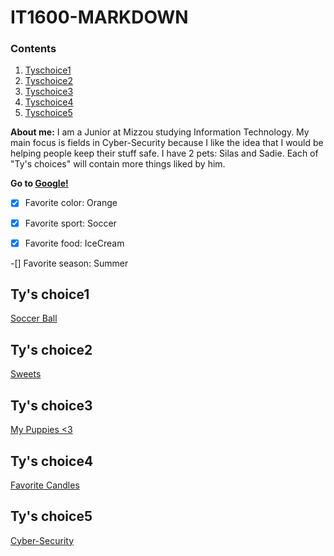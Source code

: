 
# IT1600-MARKDOWN

### Contents
1. [Tyschoice1](#Tyschoice1)
2. [Tyschoice2](#Tyschoice2)
3. [Tyschoice3](#Tyschoice3)
4. [Tyschoice4](#Tyschoice4)
5. [Tyschoice5](#Tyschoice5)

 **About me:** 
  I am a Junior at Mizzou studying Information Technology.  My main focus is fields in Cyber-Security because I like the idea that I would be helping people keep their stuff safe.  I have 2 pets: Silas and Sadie. Each of "Ty's choices" will contain more things liked by him.

**Go to [Google!](https://google.com)**

-[x] Favorite color: Orange

-[x] Favorite sport: Soccer

-[x] Favorite food: IceCream

-[] Favorite season: Summer

## Ty's choice1
[Soccer Ball](https://www.google.com/search?q=image+of+soccer+ball&rlz=1C5CHFA_enUS865US865&sxsrf=ALeKk02igJ4FZNI-Yqr-QWh0URl-XrDJqQ:1620396431799&tbm=isch&source=iu&ictx=1&fir=4OeY7PTxeO_1FM%252CjhLKzSfP4OCC8M%252C_&vet=1&usg=AI4_-kSVnXRvVyxS4Gy5x1Lcp5c4wtpm8Q&sa=X&ved=2ahUKEwijudmN37fwAhUWCM0KHR7LDtgQ9QF6BAgSEAE&biw=757&bih=616#imgrc=4OeY7PTxeO_1FM)

## Ty's choice2
[Sweets](https://www.google.com/search?q=sweet+food&rlz=1C5CHFA_enUS865US865&sxsrf=AOaemvIDPRbEI035qoFbFr-YqV_myubVgQ:1637353629364&source=lnms&tbm=isch&sa=X&sqi=2&ved=2ahUKEwiXlczLoaX0AhWLFIgKHcUVBzUQ_AUoAXoECAEQAw&biw=1440&bih=789&dpr=2)

## Ty's choice3
[My Puppies <3](https://www.google.com/search?q=boston+terrier&rlz=1C5CHFA_enUS865US865&sxsrf=AOaemvLu8l_yFbsBgRS7Hm1gJpQkRyDCGw:1637353502096&source=lnms&tbm=isch&sa=X&sqi=2&ved=2ahUKEwibqfSOoaX0AhWSc3AKHfv3BFUQ_AUoAXoECAEQAw&biw=1440&bih=789&dpr=2#imgrc=DoILM3pI6EuWsM)

## Ty's choice4
[Favorite Candles](https://woodwick.yankeecandle.com/)

## Ty's choice5
[Cyber-Security](https://www.google.com/search?q=cyber+security&rlz=1C5CHFA_enUS865US865&sxsrf=AOaemvLOYXbZPXMEBDx6oYC_dBWqWsr85w:1637353692194&source=lnms&tbm=isch&sa=X&sqi=2&ved=2ahUKEwjb9MbpoaX0AhUOU_UHHV5vAz4Q_AUoAnoECAEQBA&biw=1440&bih=789&dpr=2#imgrc=w3USp4Je3HWO-M)

